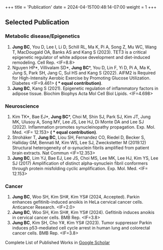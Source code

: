 +++
title = 'Publication'
date = 2024-04-15T00:48:14-07:00
weight = 1
+++


## Selected Publication

### **Metabolic disease/Epigenetics**

1.	**Jung BC**, You D, Lee I, Li D, Schill RL, Ma K, Pi A, Song Z, Mu WC, Wang T, MacDougald OA, Banks AS and Kang S (2023). TET3 is a critical epigenetic regulator of white adipose development and diet-induced remodeling. Cell Rep. <IF=8.8>
2.	Nguyen HP*, Villivalam SD*, **Jung BC***, You D, Lin F, Yi D, Pi A, Ma K, Jung S, Park SH, Jang C, Sul HS and Kang S (2022). AIFM2 is Required for High-Intensity Aerobic Exercise by Promoting Glucose Utilization. Diabetes <IF=9.461> **( * equal contribution)**.
3.	**Jung BC**, Kang S (2021). Epigenetic regulation of inflammatory factors in adipose tissue. Biochim Biophys Acta Mol Cell Biol Lipids. <IF=4.698>

### **Neuroscience**
1.	Kim TK*, Bae EJ*, **Jung BC***, Choi M, Shin SJ, Park SJ, Kim JT, Jung MK, Ulusoy A, Song MY, Lee JS, Lee HJ, Di Monte DA and Lee SJ (2022). Inflammation promotes synucleinopathy propagation. Exp. Mol. Med. <IF= 12.153> **( * equal contribution)**.
2.	Strohäker T, **Jung BC**, Liou SH, Fernandez CO, Riedel D, Becker S, Halliday GM, Bennati M, Kim WS, Lee SJ, Zweckstetter M (2019.12) Structural heterogeneity of α-synuclein fibrils amplified from patient brain extracts. Nat Commun <IF=12.353>
3.	**Jung BC**, Lim YJ, Bae EJ, Lee JS, Choi MS, Lee MK, Lee HJ, Kim YS, Lee SJ (2017) Amplification of distinct alpha-synuclein fibril conformers through protein misfolding cyclic amplification. Exp. Mol. Med. <IF= 12.153>

### **Cancer**
1.	**Jung BC**, Woo SH, Kim SH#, Kim YS# (2024, Accepted). Parkin enhances gefitinib-induced anoikis in HeLa cervical cancer cells. Anticancer Research. <IF=2.0>
2.	**Jung BC**, Woo SH, Kim SH#, Kim YS# (2024). Gefitinib induces anoikis in cervical cancer cells. BMB Rep. <IF=3.8>
3.	**Jung BC**, Kim SH, Cho Y#, Kim YS# (2023). Tumor suppressor Parkin induces p53-mediated cell cycle arrest in human lung and colorectal cancer cells. BMB Rep. <IF=3.8>

Complete List of Published Works in [Google Scholar](https://scholar.google.com/citations?user=04m-iHMAAAAJ&hl=ko)


